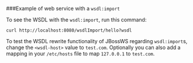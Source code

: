 ###Example of web service with a `wsdl:import`

To see the WSDL with the `wsdl:import`, run this command:

```
curl http://localhost:8080/wsdlImport/hello?wsdl
```

To test the WSDL rewrite functionality of JBossWS regarding `wsdl:import`s,
change the `<wsdl-host>` value to `test.com`. Optionally you can also add a
mapping in your `/etc/hosts` file to map `127.0.0.1` to `test.com`.
